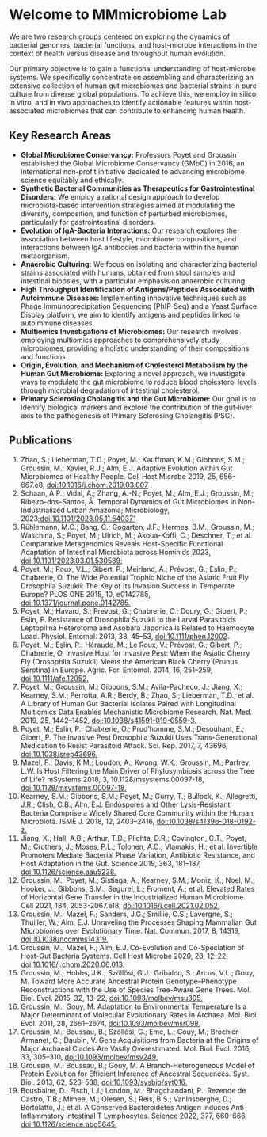 # Welcome to MMmicrobiome Lab

We are two research groups centered on exploring the dynamics of bacterial genomes, bacterial functions, and host-microbe interactions in the context of health versus disease and throughout human evolution.

Our primary objective is to gain a functional understanding of host-microbe systems. We specifically concentrate on assembling and characterizing an extensive collection of human gut microbiomes and bacterial strains in pure culture from diverse global populations. To achieve this, we employ in silico, in vitro, and in vivo approaches to identify actionable features within host-associated microbiomes that can contribute to enhancing human health.

## Key Research Areas
- **Global Microbiome Conservancy:** Professors Poyet and Groussin established the Global Microbiome Conservancy (GMbC) in 2016, an international non-profit initiative dedicated to advancing microbiome science equitably and ethically.
- **Synthetic Bacterial Communities as Therapeutics for Gastrointestinal Disorders:** We employ a rational design approach to develop microbiota-based intervention strategies aimed at modulating the diversity, composition, and function of perturbed microbiomes, particularly for gastrointestinal disorders.
- **Evolution of IgA-Bacteria Interactions:** Our research explores the association between host lifestyle, microbiome compositions, and interactions between IgA antibodies and bacteria within the human metaorganism.
- **Anaerobic Culturing:** We focus on isolating and characterizing bacterial strains associated with humans, obtained from stool samples and intestinal biopsies, with a particular emphasis on anaerobic culturing.
- **High Throughput Identification of Antigens/Peptides Associated with Autoimmune Diseases:** Implementing innovative techniques such as Phage Immunoprecipitation Sequencing (PhIP-Seq) and a Yeast Surface Display platform, we aim to identify antigens and peptides linked to autoimmune diseases.
- **Multiomics Investigations of Microbiomes:** Our research involves employing multiomics approaches to comprehensively study microbiomes, providing a holistic understanding of their compositions and functions.
- **Origin, Evolution, and Mechanism of Cholesterol Metabolism by the Human Gut Microbiome:** Exploring a novel approach, we investigate ways to modulate the gut microbiome to reduce blood cholesterol levels through microbial degradation of intestinal cholesterol.
- **Primary Sclerosing Cholangitis and the Gut Microbiome:** Our goal is to identify biological markers and explore the contribution of the gut-liver axis to the pathogenesis of Primary Sclerosing Cholangitis (PSC).

## Publications
1. Zhao, S.; Lieberman, T.D.; Poyet, M.; Kauffman, K.M.; Gibbons, S.M.; Groussin, M.; Xavier, R.J.;
Alm, E.J. Adaptive Evolution within Gut Microbiomes of Healthy People. Cell Host Microbe 2019,
25, 656-667.e8, [doi:10.1016/j.chom.2019.03.007](https://www.sciencedirect.com/science/article/pii/S1931312819301593) .
2. Schaan, A.P.; Vidal, A.; Zhang, A.-N.; Poyet, M.; Alm, E.J.; Groussin, M.; Ribeiro-dos-Santos, Â.
Temporal Dynamics of Gut Microbiomes in Non-Industrialized Urban Amazonia; Microbiology,
2023;[doi:10.1101/2023.05.11.540371](https://www.biorxiv.org/content/10.1101/2023.05.11.540371v1)
3. Rühlemann, M.C.; Bang, C.; Gogarten, J.F.; Hermes, B.M.; Groussin, M.; Waschina, S.; Poyet, M.;
Ulrich, M.; Akoua-Koffi, C.; Deschner, T.; et al. Comparative Metagenomics Reveals Host-Specific
Functional Adaptation of Intestinal Microbiota across Hominids 2023, [doi:10.1101/2023.03.01.530589](https://www.biorxiv.org/content/10.1101/2023.03.01.530589v1.full.pdf); 
4. Poyet, M.; Roux, V.L.; Gibert, P.; Meirland, A.; Prévost, G.; Eslin, P.; Chabrerie, O. The Wide
Potential Trophic Niche of the Asiatic Fruit Fly Drosophila Suzukii: The Key of Its Invasion Success in
Temperate Europe? PLOS ONE 2015, 10, e0142785, [doi:10.1371/journal.pone.0142785.](https://journals.plos.org/plosone/article?id=10.1371/journal.pone.0142785)
5. Poyet, M.; Havard, S.; Prevost, G.; Chabrerie, O.; Doury, G.; Gibert, P.; Eslin, P. Resistance of
Drosophila Suzukii to the Larval Parasitoids Leptopilina Heterotoma and Asobara Japonica Is
Related to Haemocyte Load. Physiol. Entomol. 2013, 38, 45–53, [doi:10.1111/phen.12002](https://resjournals.onlinelibrary.wiley.com/doi/10.1111/phen.12002).
6. Poyet, M.; Eslin, P.; Héraude, M.; Le Roux, V.; Prévost, G.; Gibert, P.; Chabrerie, O. Invasive Host for
Invasive Pest: When the Asiatic Cherry Fly (Drosophila Suzukii) Meets the American Black Cherry
(Prunus Serotina) in Europe. Agric. For. Entomol. 2014, 16, 251–259, [doi:10.1111/afe.12052.](https://resjournals.onlinelibrary.wiley.com/doi/full/10.1111/afe.12052)
7. Poyet, M.; Groussin, M.; Gibbons, S.M.; Avila-Pacheco, J.; Jiang, X.; Kearney, S.M.; Perrotta, A.R.;
Berdy, B.; Zhao, S.; Lieberman, T.D.; et al. A Library of Human Gut Bacterial Isolates Paired with
Longitudinal Multiomics Data Enables Mechanistic Microbiome Research. Nat. Med. 2019, 25,
1442–1452, [doi:10.1038/s41591-019-0559-3.](https://www.nature.com/articles/s41591-019-0559-3)
8. Poyet, M.; Eslin, P.; Chabrerie, O.; Prud’homme, S.M.; Desouhant, E.; Gibert, P. The Invasive Pest
Drosophila Suzukii Uses Trans-Generational Medication to Resist Parasitoid Attack. Sci. Rep. 2017,
7, 43696, [doi:10.1038/srep43696.](https://www.nature.com/articles/srep43696)
9. Mazel, F.; Davis, K.M.; Loudon, A.; Kwong, W.K.; Groussin, M.; Parfrey, L.W. Is Host Filtering the
Main Driver of Phylosymbiosis across the Tree of Life? mSystems 2018, 3,
10.1128/msystems.00097-18, [doi:10.1128/msystems.00097-18.](https://journals.asm.org/doi/10.1128/msystems.00097-18)
10. Kearney, S.M.; Gibbons, S.M.; Poyet, M.; Gurry, T.; Bullock, K.; Allegretti, J.R.; Clish, C.B.; Alm, E.J.
Endospores and Other Lysis-Resistant Bacteria Comprise a Widely Shared Core Community within
the Human Microbiota. ISME J. 2018, 12, 2403–2416, [doi:10.1038/s41396-018-0192-z.](https://www.nature.com/articles/s41396-018-0192-z)
11. Jiang, X.; Hall, A.B.; Arthur, T.D.; Plichta, D.R.; Covington, C.T.; Poyet, M.; Crothers, J.; Moses, P.L.;
Tolonen, A.C.; Vlamakis, H.; et al. Invertible Promoters Mediate Bacterial Phase Variation,
Antibiotic Resistance, and Host Adaptation in the Gut. Science 2019, 363, 181–187,
[doi:10.1126/science.aau5238.](https://www.science.org/doi/10.1126/science.aau5238)
12. Groussin, M.; Poyet, M.; Sistiaga, A.; Kearney, S.M.; Moniz, K.; Noel, M.; Hooker, J.; Gibbons, S.M.;
Segurel, L.; Froment, A.; et al. Elevated Rates of Horizontal Gene Transfer in the Industrialized
Human Microbiome. Cell 2021, 184, 2053-2067.e18, [doi:10.1016/j.cell.2021.02.052.](https://www.sciencedirect.com/science/article/pii/S0092867421002415)
13. Groussin, M.; Mazel, F.; Sanders, J.G.; Smillie, C.S.; Lavergne, S.; Thuiller, W.; Alm, E.J. Unraveling
the Processes Shaping Mammalian Gut Microbiomes over Evolutionary Time. Nat. Commun. 2017,
8, 14319, [doi:10.1038/ncomms14319.](https://www.nature.com/articles/ncomms14319)
14. Groussin, M.; Mazel, F.; Alm, E.J. Co-Evolution and Co-Speciation of Host-Gut Bacteria Systems. Cell
Host Microbe 2020, 28, 12–22, [doi:10.1016/j.chom.2020.06.013.](https://www.sciencedirect.com/science/article/pii/S1931312820303541)
15. Groussin, M.; Hobbs, J.K.; Szöllősi, G.J.; Gribaldo, S.; Arcus, V.L.; Gouy, M. Toward More Accurate
Ancestral Protein Genotype–Phenotype Reconstructions with the Use of Species Tree-Aware Gene
Trees. Mol. Biol. Evol. 2015, 32, 13–22, [doi:10.1093/molbev/msu305.](https://academic.oup.com/mbe/article/32/1/13/2925600)
16. Groussin, M.; Gouy, M. Adaptation to Environmental Temperature Is a Major Determinant of
Molecular Evolutionary Rates in Archaea. Mol. Biol. Evol. 2011, 28, 2661–2674,
[doi:10.1093/molbev/msr098.](https://academic.oup.com/mbe/article/28/9/2661/1013956)
17. Groussin, M.; Boussau, B.; Szöllõsi, G.; Eme, L.; Gouy, M.; Brochier-Armanet, C.; Daubin, V. Gene
Acquisitions from Bacteria at the Origins of Major Archaeal Clades Are Vastly Overestimated. Mol.
Biol. Evol. 2016, 33, 305–310, [doi:10.1093/molbev/msv249.](https://academic.oup.com/mbe/article/33/2/305/2579643)
18. Groussin, M.; Boussau, B.; Gouy, M. A Branch-Heterogeneous Model of Protein Evolution for
Efficient Inference of Ancestral Sequences. Syst. Biol. 2013, 62, 523–538,
[doi:10.1093/sysbio/syt016.](https://academic.oup.com/sysbio/article/62/4/523/1611505)
19. Bousbaine, D.; Fisch, L.I.; London, M.; Bhagchandani, P.; Rezende de Castro, T.B.; Mimee, M.;
Olesen, S.; Reis, B.S.; VanInsberghe, D.; Bortolatto, J.; et al. A Conserved Bacteroidetes Antigen
Induces Anti-Inflammatory Intestinal T Lymphocytes. Science 2022, 377, 660–666,
[doi:10.1126/science.abg5645.](https://www.science.org/doi/10.1126/science.abg5645)


